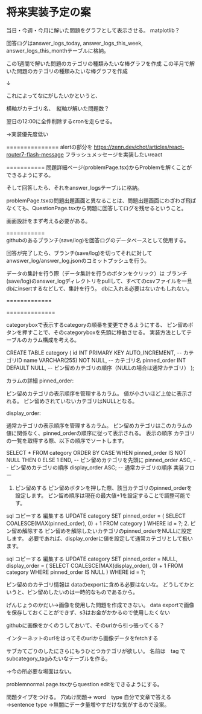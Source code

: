 # 将来実装予定の案

当日・今週・今月に解いた問題をグラフとして表示させる。
matplotlib？

回答ログはanswer_logs_today, answer_logs_this_week, answer_logs_this_monthテーブルに格納。

この1週間で解いた問題のカテゴリの種類みたいな棒グラフを作成
この半月で解いた問題のカテゴリの種類みたいな棒グラフを作成

↓

これによってなにがしたいかというと、

横軸がカテゴリ名、　縦軸が解いた問題数？


翌日の12:00に全件削除するcronを走らせる。

→実装優先度低い

===============
alertの部分を
https://zenn.dev/chot/articles/react-router7-flash-message
フラッシュメッセージを実装したいreact

===========
問題詳細ページ(problemPage.tsx)からProblemを解くことができるようにする。

そして回答したら、それをanswer_logsテーブルに格納。

problemPage.tsxの問題出題画面と異なることは、問題出題画面にわざわざ飛ばなくても、QuestionPage.tsxから問題に回答してログを残せるということ。

画面設計をまず考える必要がある。

===========<br>
githubのあるブランチ(save/log)を回答ログのデータベースとして使用する。

回答が完了したら、ブランチ(save/log)を切ってそれに対してanwswer_log/answer_log.jsonのコミットプッシュを行う。

データの集計を行う際（データ集計を行うのボタンをクリック）は
ブランチ(save/log)のanswer_logディレクトリをpullして、すべてのcsvファイルを一旦dbにinsertするなどして、集計を行う。
dbに入れる必要はないかもしれない。

=============<br>


==============

categoryboxで表示するcategoryの順番を変更できるようにする、
ピン留めボタンを押すことで、そのcategoryboxを先頭に移動させる。
実装方法としてテーブルのカラム構成を考える。


CREATE TABLE category (
    id INT PRIMARY KEY AUTO_INCREMENT,      -- カテゴリID
    name VARCHAR(255) NOT NULL,            -- カテゴリ名
    pinned_order INT DEFAULT NULL,         -- ピン留めカテゴリの順序（NULLの場合は通常カテゴリ）
    <!-- display_order INT DEFAULT NULL         -- 通常カテゴリの表示順序（NULLはピン留めカテゴリが先） -->
);

カラムの詳細
pinned_order:

ピン留めカテゴリの表示順序を管理するカラム。
値が小さいほど上位に表示される。
ピン留めされていないカテゴリはNULLとなる。

display_order:

通常カテゴリの表示順序を管理するカラム。
ピン留めカテゴリはこのカラムの値に関係なく、pinned_orderの順序に従って表示される。
表示の順序
カテゴリの一覧を取得する際、以下の順序でソートします。


SELECT *
FROM category
ORDER BY 
    CASE WHEN pinned_order IS NOT NULL THEN 0 ELSE 1 END,  -- ピン留めカテゴリを先頭に
    pinned_order ASC,                                     -- ピン留めカテゴリの順序
    display_order ASC;                                    -- 通常カテゴリの順序
実装フロー
1. ピン留めする
ピン留めボタンを押した際、該当カテゴリのpinned_orderを設定します。
ピン留め順序は現在の最大値+1を設定することで調整可能です。

sql
コピーする
編集する
UPDATE category
SET pinned_order = (
    SELECT COALESCE(MAX(pinned_order), 0) + 1 FROM category
)
WHERE id = ?;
2. ピン留め解除する
ピン留めを解除したいカテゴリのpinned_orderをNULLに設定します。
必要であれば、display_orderに値を設定して通常カテゴリとして扱います。

sql
コピーする
編集する
UPDATE category
SET pinned_order = NULL,
    display_order = (
        SELECT COALESCE(MAX(display_order), 0) + 1 FROM category WHERE pinned_order IS NULL
    )
WHERE id = ?;

ピン留めのカテゴリ情報は
dataのexportに含める必要はないな。
どうしてかというと、ピン留めしたいのは一時的なものであるから。

<!--  -->
げんじょうのかだい→画像を使用した問題を作成できない。
data exportで画像を保存しておくことができず、s3はお金がかかるので使用したくない

githubに画像をかくのうしておいて、そのurlから引っ張ってくる？

インターネットのurlをはってそのurlから画像データをfetchする


<!--  -->
サブカてごりのしたにさらにもうひとつカテゴリが欲しい。
名前は　tag
でsubcategory_tagみたいなテーブルを作る。

->今の所必要な場面はない。

<!--  -->
problemnormal.page.tsxからquestion editをできるようにする。

<!--  -->
問題タイプをつける。
穴ぬけ問題→  word　type
自分で文章で答える→sentence type
->無闇にデータ量増やすだけな気がするので没案。

